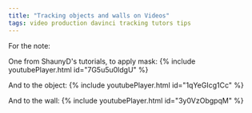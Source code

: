 ```yaml
---
title: "Tracking objects and walls on Videos"
tags: video production davinci tracking tutors tips
---
```


For the note:

One from ShaunyD's tutorials, to apply mask:
{% include youtubePlayer.html id="7G5u5u0ldgU" %}

And to the object:
{% include youtubePlayer.html id="1qYeGIcg1Cc" %}


And to the wall:
{% include youtubePlayer.html id="3y0VzObgpqM" %}
